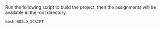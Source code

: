 Run the following script to build the project, then the assignments will be available in the root directory.

```bash BUILD_SCRIPT```